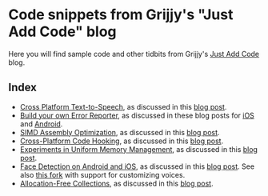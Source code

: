 # Code snippets from Grijjy's "Just Add Code" blog

Here you will find sample code and other tidbits from Grijjy's [Just Add Code](https://blog.grijjy.com) blog.

## Index

* [Cross Platform Text-to-Speech](TextToSpeech), as discussed in this [blog post](https://blog.grijjy.com/2017/01/09/cross-platform-text-to-speech/).
* [Build your own Error Reporter](ErrorReporting), as discussed in these blog posts for [iOS](https://blog.grijjy.com/2017/02/09/build-your-own-error-reporter-part-1-ios/) and [Android](https://blog.grijjy.com/2017/02/21/build-your-own-error-reporter-part-2-android/).
* [SIMD Assembly Optimization](SIMDDemo), as discussed in this [blog post](https://blog.grijjy.com/2017/07/10/simd-assembly-optimization/).
* [Cross-Platform Code Hooking](CrossPlatformHooking), as discussed in this [blog post](https://blog.grijjy.com/2017/07/26/cross-platform-code-hooking/).
* [Experiments in Uniform Memory Management](UniformMemoryManagement), as discussed in this [blog post](https://blog.grijjy.com/2017/08/09/experiments-in-uniform-memory-management/).
* [Face Detection on Android and iOS](FaceDetection), as discussed in this [blog post](https://blog.grijjy.com/2017/09/11/face-detection-on-android-and-ios/).
  See also [this fork](https://github.com/omarreis/JustAddCode/tree/master/TextToSpeech) with support for customizing voices.
* [Allocation-Free Collections](AllocationFreeCollections), as discussed in this [blog post](https://blog.grijjy.com/2019/01/25/allocation-free-collections/).

